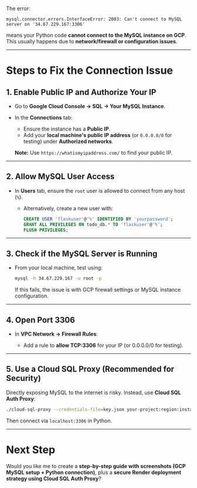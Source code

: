 The error:

```
mysql.connector.errors.InterfaceError: 2003: Can't connect to MySQL server on '34.67.229.167:3306'
```

means your Python code **cannot connect to the MySQL instance on GCP**. This usually happens due to **network/firewall or configuration issues**.

---

# **Steps to Fix the Connection Issue**

## **1. Enable Public IP and Authorize Your IP**

* Go to **Google Cloud Console → SQL → Your MySQL Instance**.
* In the **Connections** tab:

  * Ensure the instance has a **Public IP**.
  * Add your **local machine's public IP address** (or `0.0.0.0/0` for testing) under **Authorized networks**.

  **Note:** Use `https://whatismyipaddress.com/` to find your public IP.

---

## **2. Allow MySQL User Access**

* In **Users** tab, ensure the `root` user is allowed to connect from any host (`%`).

  * Alternatively, create a new user with:

    ```sql
    CREATE USER 'flaskuser'@'%' IDENTIFIED BY 'yourpassword';
    GRANT ALL PRIVILEGES ON todo_db.* TO 'flaskuser'@'%';
    FLUSH PRIVILEGES;
    ```

---

## **3. Check if the MySQL Server is Running**

* From your local machine, test using:

  ```bash
  mysql -h 34.67.229.167 -u root -p
  ```

  If this fails, the issue is with GCP firewall settings or MySQL instance configuration.

---

## **4. Open Port 3306**

* In **VPC Network → Firewall Rules**:

  * Add a rule to **allow TCP:3306** for your IP (or 0.0.0.0/0 for testing).

---

## **5. Use a Cloud SQL Proxy (Recommended for Security)**

Directly exposing MySQL to the internet is risky.
Instead, use **Cloud SQL Auth Proxy**:

```bash
./cloud-sql-proxy --credentials-file=key.json your-project:region:instance
```

Then connect via `localhost:3306` in Python.

---

# **Next Step**

Would you like me to create a **step-by-step guide with screenshots (GCP MySQL setup + Python connection)**, plus a **secure Render deployment strategy using Cloud SQL Auth Proxy**?
